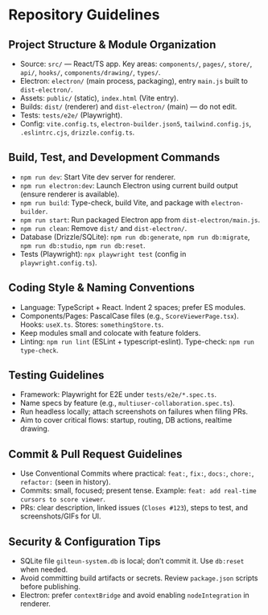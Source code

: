 # Repository Guidelines

## Project Structure & Module Organization
- Source: `src/` — React/TS app. Key areas: `components/`, `pages/`, `store/`, `api/`, `hooks/`, `components/drawing/`, `types/`.
- Electron: `electron/` (main process, packaging), entry `main.js` built to `dist-electron/`.
- Assets: `public/` (static), `index.html` (Vite entry).
- Builds: `dist/` (renderer) and `dist-electron/` (main) — do not edit.
- Tests: `tests/e2e/` (Playwright).
- Config: `vite.config.ts`, `electron-builder.json5`, `tailwind.config.js`, `.eslintrc.cjs`, `drizzle.config.ts`.

## Build, Test, and Development Commands
- `npm run dev`: Start Vite dev server for renderer.
- `npm run electron:dev`: Launch Electron using current build output (ensure renderer is available).
- `npm run build`: Type-check, build Vite, and package with `electron-builder`.
- `npm run start`: Run packaged Electron app from `dist-electron/main.js`.
- `npm run clean`: Remove `dist/` and `dist-electron/`.
- Database (Drizzle/SQLite): `npm run db:generate`, `npm run db:migrate`, `npm run db:studio`, `npm run db:reset`.
- Tests (Playwright): `npx playwright test` (config in `playwright.config.ts`).

## Coding Style & Naming Conventions
- Language: TypeScript + React. Indent 2 spaces; prefer ES modules.
- Components/Pages: PascalCase files (e.g., `ScoreViewerPage.tsx`). Hooks: `useX.ts`. Stores: `somethingStore.ts`.
- Keep modules small and colocate with feature folders.
- Linting: `npm run lint` (ESLint + typescript-eslint). Type-check: `npm run type-check`.

## Testing Guidelines
- Framework: Playwright for E2E under `tests/e2e/*.spec.ts`.
- Name specs by feature (e.g., `multiuser-collaboration.spec.ts`).
- Run headless locally; attach screenshots on failures when filing PRs.
- Aim to cover critical flows: startup, routing, DB actions, realtime drawing.

## Commit & Pull Request Guidelines
- Use Conventional Commits where practical: `feat:`, `fix:`, `docs:`, `chore:`, `refactor:` (seen in history).
- Commits: small, focused; present tense. Example: `feat: add real-time cursors to score viewer`.
- PRs: clear description, linked issues (`Closes #123`), steps to test, and screenshots/GIFs for UI.

## Security & Configuration Tips
- SQLite file `gilteun-system.db` is local; don’t commit it. Use `db:reset` when needed.
- Avoid committing build artifacts or secrets. Review `package.json` scripts before publishing.
- Electron: prefer `contextBridge` and avoid enabling `nodeIntegration` in renderer.
